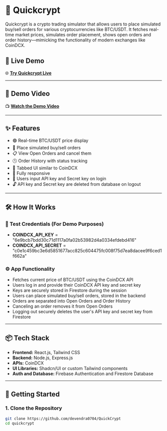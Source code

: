 # 🚀 Quickcrypt

Quickcrypt is a crypto trading simulator that allows users to place simulated buy/sell orders for various cryptocurrencies like BTC/USDT. It fetches real-time market prices, simulates order placement, shows open orders and order history—mimicking the functionality of modern exchanges like CoinDCX.


## 🔗 Live Demo

🌐 **[Try Quickcrypt Live](https://quickcrypt.netlify.app/)**

---

## 🎥 Demo Video

📺 **[Watch the Demo Video](https://drive.google.com/file/d/11pJR0FtC1hJOnBiEsB8APBJRa4ZBg8xq/view?usp=sharing)**

---

## ✨ Features

- 🟢 Real-time BTC/USDT price display
- 🛒 Place simulated buy/sell orders
- 📋 View Open Orders and cancel them
- 🕓 Order History with status tracking
- 🧾 Tabbed UI similar to CoinDCX
- 📱 Fully responsive
- 🔐 Users input API key and Secret key on login
- 🔓 API key and Secret key are deleted from database on logout

---

## 🛠️ How It Works
### 🔐 Test Credentials (For Demo Purposes) 
- **COINDCX_API_KEY** = "6e9bcb7bdd30c71d1117a0fa02b53982d4a0334efdebd416"
- **COINDCX_API_SECRET** = "c0e1c459bc3e6d5851677acc825c604475fc008f75d7ea8dacee9f6ced1f662a"


### ⚙️ App Functionality
- Fetches current price of BTC/USDT using the CoinDCX API
- Users log in and provide their CoinDCX API key and secret key
- Keys are securely stored in Firestore during the session
- Users can place simulated buy/sell orders, stored in the backend
- Orders are separated into Open Orders and Order History
- Canceling an order removes it from Open Orders
- Logging out securely deletes the user's API key and secret key from Firestore

---

## 📦 Tech Stack

- **Frontend:** React.js, Tailwind CSS
- **Backend:** Node.js, Express.js
- **APIs:** CoinDCX
- **UI Libraries:** Shadcn/UI or custom Tailwind components
- **Auth and Database:** Firebase Authentication and Firestore Database

---



## 🚀 Getting Started

### 1. Clone the Repository

```bash
git clone https://github.com/devendra0704/QuickCrypt
cd quickcrypt
```
